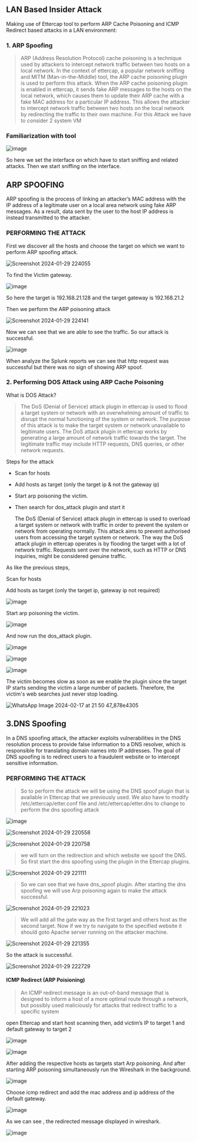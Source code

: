 ## LAN Based Insider Attack

Making use of Ettercap tool to perform ARP Cache Poisoning and ICMP Redirect based attacks in a LAN environment:

### 1. ARP Spoofing
>ARP (Address Resolution Protocol) cache poisoning is a technique used by attackers to intercept network traffic between two hosts on a local network. In the context of ettercap, a popular network sniffing and MITM (Man-in-the-Middle) tool, the ARP cache poisoning plugin is used to perform this attack. When the ARP cache poisoning plugin is enabled in ettercap, it sends fake ARP messages to the hosts on the local network, which causes them to update their ARP cache with a fake MAC address for a particular IP address. This allows the attacker to intercept network traffic between two hosts on the local network by redirecting the traffic to their own machine. For this Attack we have to consider 2 system VM

### Familiarization with tool

![image](https://github.com/Nifalnasar/Cyber-Security-Lab/assets/141356053/491abb70-d5fe-4240-9677-c4a01c144c15)

So here we set the interface on which have to start sniffing and related attacks. Then we start sniffing on the interface.

## ARP SPOOFING
ARP spoofing is the process of linking an attacker’s MAC address with the IP address of a legitimate user on a local area network using fake ARP messages. As a result, data sent by the user to the host IP address is instead transmitted to the attacker.

### PERFORMING THE ATTACK
First we discover all the hosts and choose the target on which we want to perform ARP spoofing attack.

![Screenshot 2024-01-29 224055](https://github.com/RahulMMenon011/Cyber_Security/assets/140642506/26ab2b36-e589-437f-9097-b0852ce46fb9)

To find the Victim gateway.

![image](https://github.com/RahulMMenon011/Cyber_Security/assets/140642506/fdd0dc28-13c7-4453-8109-45c644e98856)

So here the target is 192.168.21.128 and the target gateway is 192.168.21.2

Then we perform the ARP poisoning attack

![Screenshot 2024-01-29 224141](https://github.com/RahulMMenon011/Cyber_Security/assets/140642506/7ddb166e-8101-4d74-8337-7fb50ce0098c)

Now we can see that we are able to see the traffic. So our attack is successful.

![image](https://github.com/RahulMMenon011/Cyber_Security/assets/140642506/c604e1d0-a7de-429c-a9c0-5413656e552f)

When analyze the Splunk reports we can see that http request was successful but there was no sign of showing ARP spoof.

### 2. Performing DOS Attack using ARP Cache Poisoning

What is DOS Attack?

>The DoS (Denial of Service) attack plugin in ettercap is used to flood a target system or network with an overwhelming amount of traffic to disrupt the normal functioning of the system or network. The purpose of this attack is to make the target system or network unavailable to legitimate users. The DoS attack plugin in ettercap works by generating a large amount of network traffic towards the target. The legitimate traffic may include HTTP requests, DNS queries, or other network requests.

Steps for the attack

* Scan for hosts
* Add hosts as target (only the target ip & not the gateway ip)
* Start arp poisoning the victim.
* Then search for dos_attack plugin and start it

  The DoS (Denial of Service) attack plugin in ettercap is used to overload a target system or network with traffic in order to prevent the system or network from operating normally. This attack aims to prevent authorised users from accessing the target system or network. The way the DoS attack plugin in ettercap operates is by flooding the target with a lot of network traffic. Requests sent over the network, such as HTTP or DNS inquiries, might be considered genuine traffic.

As like the previous steps,

Scan for hosts

Add hosts as target (only the target ip, gateway ip not required)

![image](https://github.com/RahulMMenon011/Cyber_Security/assets/140642506/91acc4f9-41cf-4019-9712-e9665d77e501)

Start arp poisoning the victim. 

![image](https://github.com/RahulMMenon011/Cyber_Security/assets/140642506/125d2ef5-8973-4120-a252-e908c7d74028)

And now run the dos_attack plugin.

![image](https://github.com/RahulMMenon011/Cyber_Security/assets/140642506/00fa2337-71a5-4bc0-98f7-37453c9e5625)

![image](https://github.com/RahulMMenon011/Cyber_Security/assets/140642506/1a8b8886-35df-4d05-b67e-f5dd8ca27484)

![image](https://github.com/RahulMMenon011/Cyber_Security/assets/140642506/52f42ff9-535a-4349-aa0a-1beeb609c9f1)

The victim becomes slow as soon as we enable the plugin since the target IP starts sending the victim a large number of packets. Therefore, the victim's web searches just never stop loading.

![WhatsApp Image 2024-02-17 at 21 50 47_878e4305](https://github.com/RahulMMenon011/Cyber_Security/assets/140642506/2f6d2d2d-4a8b-4a8a-b286-0a7b512d2791)

## 3.DNS Spoofing
In a DNS spoofing attack, the attacker exploits vulnerabilities in the DNS resolution process to provide false information to a DNS resolver, which is responsible for translating domain names into IP addresses. The goal of DNS spoofing is to redirect users to a fraudulent website or to intercept sensitive information.

### PERFORMING THE ATTACK

>So to perform the attack we will be using the DNS spoof plugin that is available in Ettercap that we previously used.
We also have to modify /etc/ettercap/etter.conf file and
/etc/ettercap/etter.dns to change to perform the dns spoofing attack

![image](https://github.com/RahulMMenon011/Cyber_Security/assets/140642506/a4711a59-9fc6-4d8a-8732-2e7efeab62b5)

![Screenshot 2024-01-29 220558](https://github.com/RahulMMenon011/Cyber_Security/assets/140642506/22bdb775-ad8d-43d4-a6f3-2796e4a24c8c)

![Screenshot 2024-01-29 220758](https://github.com/RahulMMenon011/Cyber_Security/assets/140642506/d60408fa-d2ae-4d36-8a27-30f1bf15b3c6)

>we will turn on the redirection and which website we spoof the DNS.
So first start the dns spoofing using the plugin in the Ettercap plugins.

![Screenshot 2024-01-29 221111](https://github.com/RahulMMenon011/Cyber_Security/assets/140642506/073cf52b-95dd-487a-b74a-9e64d0b962e2)

>So we can see that we have dns_spoof plugin. After starting the dns spoofing we
will use
Arp poisoning again to make the attack successful.

![Screenshot 2024-01-29 221023](https://github.com/RahulMMenon011/Cyber_Security/assets/140642506/a24513cc-fc86-45a2-9fce-51d0714fd770)

>We will add all the gate way as the first target and others host as the second target.
Now if we try to navigate to the specified website it should goto Apache server running
on the attacker machine.

![Screenshot 2024-01-29 221355](https://github.com/RahulMMenon011/Cyber_Security/assets/140642506/b152ceae-2fa2-428d-a8aa-14d7282f634a)

So the attack is successful.

![Screenshot 2024-01-29 222729](https://github.com/RahulMMenon011/Cyber_Security/assets/140642506/955a58e2-bdaa-4baa-87fc-7d9596110972)

#### ICMP Redirect (ARP Poisioning)

> An ICMP redirect message is an out-of-band message that is designed to inform a host of a more optimal route through a network, but possibly used maliciously for attacks that redirect traffic to a specific system

open Ettercap and start host scanning then, add victim’s IP to target 1 and default gateway to target 2

![image](https://github.com/RahulMMenon011/Cyber_Security/assets/140642506/fc30865f-ad91-4860-80cd-9362dbde1626)

![image](https://github.com/RahulMMenon011/Cyber_Security/assets/140642506/0f838b2a-325e-4c14-824f-3856ee12411c)

After adding the respective hosts as targets start Arp poisoning. And after starting ARP poisoning simultaneously run the Wireshark in the background.

![image](https://github.com/RahulMMenon011/Cyber_Security/assets/140642506/1941b058-fc94-40ff-89b0-99b453b4a972)

Choose icmp redirect and add the mac address and ip address of the default gateway.

![image](https://github.com/RahulMMenon011/Cyber_Security/assets/140642506/3b9c05c0-5b11-48f3-82cf-91b71989ff15)

As we can see , the redirected message displayed in wireshark. 

![image](https://github.com/RahulMMenon011/Cyber_Security/assets/140642506/061ee1be-570b-4840-aa04-55049338589f)



